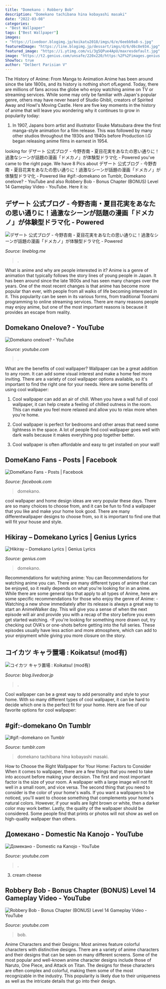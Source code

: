```yaml
---
title: "Domekano : Robbery Bob"
description: "Domekano tachibana hina kobayashi masaki"
date: "2022-03-08"
categories:
- "Best Wallpaper"
tags: ["Best Wallpaper"]
images:
- "https://livedoor.blogimg.jp/koikatu2018/imgs/6/e/6eebb9a8-s.jpg"
featuredImage: "https://line.blogimg.jp/dessart/imgs/d/6/d6c8e934.jpg"
featured_image: "https://i.ytimg.com/vi/3g5QPue4ApU/maxresdefault.jpg"
image: "https://t2.genius.com/unsafe/220x220/https:%2F%2Fimages.genius.com%2Ff140681ab55db915a1b65e14defdb46e.1000x1000x1.jpg"
ShowToc: true
author: "Delbert Parisian V"
---
```



The History of Anime: From Manga to Animation
Anime has been around since the late 1800s, and its history is nothing short ofLegend. Today, there are millions of fans across the globe who enjoy watching anime on TV or streaming services. While some may only be familiar with Japan's popular genre, others may have never heard of Studio Ghibli, creators of Spirited Away and Howl's Moving Castle. Here are five key moments in the history of anime that will leave you wondering why it continues to grow in popularity today:
1) In 1907, Japans born artist and illustrator Eisuke Matsubara drew the first manga-style animation for a film release. This was followed by many other studios throughout the 1930s and 1940s before Production I.G began releasing anime films in earnest in 1954.

	

		
looking for デザート 公式ブログ - 今野杏南・夏目花実をあなたの思い通りに！過激なシーンが話題の漫画「ドメカノ」が体験型ドラマ化 - Powered you've came to the right page. We have 8 Pics about デザート 公式ブログ - 今野杏南・夏目花実をあなたの思い通りに！過激なシーンが話題の漫画「ドメカノ」が体験型ドラマ化 - Powered like #gif:-domekano on Tumblr, Domekano onelove? - YouTube and also Robbery Bob - Bonus Chapter (BONUS) Level 14 Gameplay Video - YouTube. Here it is:
		
    
## デザート 公式ブログ - 今野杏南・夏目花実をあなたの思い通りに！過激なシーンが話題の漫画「ドメカノ」が体験型ドラマ化 - Powered

<img loading=lazy src="https://line.blogimg.jp/dessart/imgs/d/6/d6c8e934.jpg" onerror="this.onerror=null;this.src='https://tse1.mm.bing.net/th?id=OIP.1JqyofbgWWkpvuP1GWxLNQHaEK&amp;pid=15.1';" alt="デザート 公式ブログ - 今野杏南・夏目花実をあなたの思い通りに！過激なシーンが話題の漫画「ドメカノ」が体験型ドラマ化 - Powered">

_Source: lineblog.me_

>. 

	

What is anime and why are people interested in it?
Anime is a genre of animation that typically follows the story lines of young people in Japan. It has been around since the late 1800s and has seen many changes over the years. One of the most recent changes is that anime has become more popular than ever, with people from all walks of life becoming interested in it. This popularity can be seen in its various forms, from traditional Toonami programming to online streaming services. There are many reasons people may enjoy anime, but one of the most important reasons is because it provides an escape from reality.

    
## Domekano Onelove? - YouTube

<img loading=lazy src="https://i.ytimg.com/vi/3g5QPue4ApU/maxresdefault.jpg" onerror="this.onerror=null;this.src='https://tse2.mm.bing.net/th?id=OIP.c-zgROq2PH1Q2y4ny8r7fAHaEK&amp;pid=15.1';" alt="Domekano onelove? - YouTube">

_Source: youtube.com_

>. 

	

What are the benefits of cool wallpaper?
Wallpaper can be a great addition to any room. It can add some visual interest and make a home feel more inviting. There are a variety of cool wallpaper options available, so it's important to find the right one for your needs. Here are some benefits of using cool wallpaper: 
1. Cool wallpaper can add an air of chill. When you have a wall full of cool wallpaper, it can help create a feeling of chilled outness in the room. This can make you feel more relaxed and allow you to relax more when you're home. 

2. Cool wallpaper is perfect for bedrooms and other areas that need some lightness in the space. A lot of people find cool wallpaper goes well with dark walls because it makes everything pop together better. 

3. Cool wallpaper is often affordable and easy to get installed on your wall!

    
## DomeKano Fans - Posts | Facebook

<img loading=lazy src="https://lookaside.fbsbx.com/lookaside/crawler/media/?media_id=171998511322020" onerror="this.onerror=null;this.src='https://tse2.mm.bing.net/th?id=OIP.JocoIg7wZrlfrI_LqbhHhQHaHD&amp;pid=15.1';" alt="DomeKano Fans - Posts | Facebook">

_Source: facebook.com_

>domekano. 

	

cool wallpaper and home design ideas are very popular these days. There are so many choices to choose from, and it can be fun to find a wallpaper that you like and make your home look good. There are many differentwallpaper designs to choose from, so it is important to find one that will fit your house and style.

    
## Hikiray – Domekano Lyrics | Genius Lyrics

<img loading=lazy src="https://t2.genius.com/unsafe/220x220/https:%2F%2Fimages.genius.com%2Ff140681ab55db915a1b65e14defdb46e.1000x1000x1.jpg" onerror="this.onerror=null;this.src='https://tse1.mm.bing.net/th?id=OIP.fD3fkubOGuEvtCUPeDUYqgAAAA&amp;pid=15.1';" alt="Hikiray – Domekano Lyrics | Genius Lyrics">

_Source: genius.com_

>domekano. 

	

Recommendations for watching anime: You can
Recommendations for watching anime you can. There are many different types of anime that can be enjoyed, so it really depends on what you're looking for in an anime. While there are some general tips that apply to all types of Anime, here are some specific recommendations for those who enjoy the genre of Anime: 
-Watching a new show immediately after its release is always a great way to start an AnimeWalker day. This will give you a sense of when the next episode will air and provide you with a recap of the story before you even get started watching. 
-If you're looking for something more drawn out, try checking out OVA's or one-shots before getting into the full series. These episodes usually have less action and more atmosphere, which can add to your enjoyment while giving you more closure on the story.

    
## コイカツ キャラ置場 : Koikatsu! (mod有)

<img loading=lazy src="https://livedoor.blogimg.jp/koikatu2018/imgs/6/e/6eebb9a8-s.jpg" onerror="this.onerror=null;this.src='https://tse4.mm.bing.net/th?id=OIP.kAu2IzA1fptGro0CRb1J3AHaES&amp;pid=15.1';" alt="コイカツ キャラ置場 : Koikatsu! (mod有)">

_Source: blog.livedoor.jp_

>. 

	

Cool wallpaper can be a great way to add personality and style to your home. With so many different types of cool wallpaper, it can be hard to decide which one is the perfect fit for your home. Here are five of our favorite options for cool wallpaper: 

    
## #gif:-domekano On Tumblr

<img loading=lazy src="https://64.media.tumblr.com/2f80e15091af6a29ce369597954de0cf/tumblr_pnsjrthoxm1wsajfio2_1280.jpg" onerror="this.onerror=null;this.src='https://tse2.mm.bing.net/th?id=OIP.iYGDgKjCFrx5P4CAUttplwHaD_&amp;pid=15.1';" alt="#gif:-domekano on Tumblr">

_Source: tumblr.com_

>domekano tachibana hina kobayashi masaki. 

	

How to Choose the Right Wallpaper for Your Home: Factors to Consider
When it comes to wallpaper, there are a few things that you need to take into account before making your decision. The first and most important factor is the size of your room. A wallpaper with a large image will not fit well in a small room, and vice versa. 
The second thing that you need to consider is the color of your home's walls. If you want a wallpapers to be noticed, you'll want to choose something that complements your home's natural colors. However, if your walls are light brown or white, then a darker color may work better. 
Lastly, the quality of the wallpaper should be considered. Some people find that prints or photos will not show as well on high-quality wallpaper than others.

    
## Домекано - Domestic Na Kanojo - YouTube

<img loading=lazy src="https://i.ytimg.com/vi/nKJlQJ21DmA/maxresdefault.jpg" onerror="this.onerror=null;this.src='https://tse4.mm.bing.net/th?id=OIP.SfjY8KF8vXotiZmX-ToFggHaEK&amp;pid=15.1';" alt="Домекано - Domestic na Kanojo - YouTube">

_Source: youtube.com_

>. 

	

3. cream cheese 

    
## Robbery Bob - Bonus Chapter (BONUS) Level 14 Gameplay Video - YouTube

<img loading=lazy src="https://i.ytimg.com/vi/X15qkPiOu9E/maxresdefault.jpg" onerror="this.onerror=null;this.src='https://tse4.mm.bing.net/th?id=OIP.TvoFqbeCplPMK_p-nsYvJwHaEK&amp;pid=15.1';" alt="Robbery Bob - Bonus Chapter (BONUS) Level 14 Gameplay Video - YouTube">

_Source: youtube.com_

>bob. 

	

Anime Characters and their Designs: Most animes feature colorful characters with distinctive designs.
There are a variety of anime characters and their designs that can be seen on many different screens. Some of the most popular and well-known anime character designs include those of Naruto, One Piece, and Attack on Titan. The designs for these characters are often complex and colorful, making them some of the most recognizable in the industry. This popularity is likely due to their uniqueness as well as the intricate details that go into their design.

